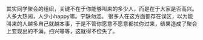 其实同学聚会的组织，关键不在于你能够叫来的多少人，而是在于大家是否高兴。人多大热闹，人少小happy嘛。宁缺勿滥。
很多人在这方面都存在误区，以为能叫来的人越多自己就越本事，于是不管你愿意不愿意都拉你过来，结果造成了聚会上变现出的不满，扫兴等等，这就得不偿失了。
